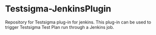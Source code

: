 # Testsigma-JenkinsPlugin
Repository for Testsigma plug-in for jenkins.
This plug-in can be used to trigger Testsigma Test Plan run through a Jenkins job.

